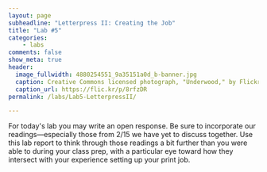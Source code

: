 ```yaml
---
layout: page
subheadline: "Letterpress II: Creating the Job"
title: "Lab #5"
categories:
    - labs
comments: false
show_meta: true
header:
  image_fullwidth: 4880254551_9a35151a0d_b-banner.jpg
  caption: Creative Commons licensed photograph, "Underwood," by Flickr user Canned Muffins
  caption_url: https://flic.kr/p/8rfzDR
permalink: /labs/Lab5-LetterpressII/

---
```


For today's lab you may write an open response. Be sure to incorporate our readings—especially those from 2/15 we have yet to discuss together. Use this lab report to think through those readings a bit further than you were able to during your class prep, with a particular eye toward how they intersect with your experience setting up your print job. 
